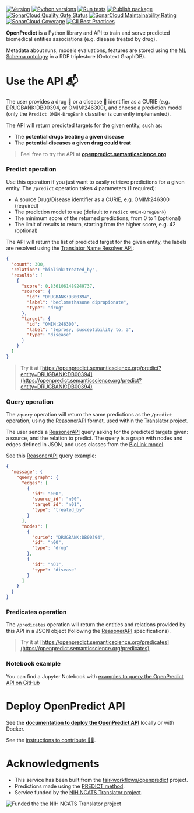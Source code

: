 [![Version](https://img.shields.io/pypi/v/openpredict)](https://pypi.org/project/openpredict) [![Python versions](https://img.shields.io/pypi/pyversions/openpredict)](https://pypi.org/project/openpredict) [![Run tests](https://github.com/MaastrichtU-IDS/translator-openpredict/workflows/Run%20tests/badge.svg)](https://github.com/MaastrichtU-IDS/translator-openpredict/actions?query=workflow%3A%22Run+tests%22) [![Publish package](https://github.com/MaastrichtU-IDS/translator-openpredict/workflows/Publish%20package/badge.svg)](https://github.com/MaastrichtU-IDS/translator-openpredict/actions?query=workflow%3A%22Publish+package%22) [![SonarCloud Quality Gate Status](https://sonarcloud.io/api/project_badges/measure?project=MaastrichtU-IDS_translator-openpredict&metric=alert_status)](https://sonarcloud.io/dashboard?id=MaastrichtU-IDS_translator-openpredict) [![SonarCloud Maintainability Rating](https://sonarcloud.io/api/project_badges/measure?project=MaastrichtU-IDS_translator-openpredict&metric=sqale_rating)](https://sonarcloud.io/dashboard?id=MaastrichtU-IDS_translator-openpredict) [![SonarCloud Coverage](https://sonarcloud.io/api/project_badges/measure?project=MaastrichtU-IDS_translator-openpredict&metric=coverage)](https://sonarcloud.io/dashboard?id=MaastrichtU-IDS_translator-openpredict) [![CII Best  Practices](https://bestpractices.coreinfrastructure.org/projects/4382/badge)](https://bestpractices.coreinfrastructure.org/projects/4382)

**OpenPredict** is a Python library and API to train and serve predicted biomedical entities associations (e.g. disease treated by drug). 

Metadata about runs, models evaluations, features are stored using the [ML Schema ontology](http://ml-schema.github.io/documentation/ML%20Schema.html) in a RDF triplestore (Ontotext GraphDB).

# Use the API 📬

The user provides a drug 💊 or a disease 🦠 identifier as a CURIE (e.g. DRUGBANK:DB00394, or OMIM:246300), and choose a prediction model (only the `Predict OMIM-DrugBank` classifier is currently implemented). 

The API will return predicted targets for the given entity, such as:

* The **potential drugs treating a given disease**
* The **potential diseases a given drug could treat**

> Feel free to try the API at **[openpredict.semanticscience.org](https://openpredict.semanticscience.org)**

### Predict operation

Use this operation if you just want to easily retrieve predictions for a given entity. The `/predict` operation takes 4 parameters (1 required):

* A source Drug/Disease identifier as a CURIE, e.g. OMIM:246300 (required)
* The prediction model to use (default to `Predict OMIM-DrugBank`)
* The minimum score of the returned predictions, from 0 to 1 (optional)
* The limit of results to return, starting from the higher score, e.g. 42 (optional)  

The API will return the list of predicted target for the given entity, the labels are resolved using the [Translator Name Resolver API](http://robokop.renci.org:2434/docs#/lookup/lookup_curies_lookup_post):

```json
{
  "count": 300,
  "relation": "biolink:treated_by",
  "results": [
    {
      "score": 0.8361061489249737,
      "source": {
        "id": "DRUGBANK:DB00394",
        "label": "beclomethasone dipropionate",
        "type": "drug"
      },
      "target": {
        "id": "OMIM:246300",
        "label": "leprosy, susceptibility to, 3",
        "type": "disease"
      }
    }
  ]
}
```

> Try it at [https://openpredict.semanticscience.org/predict?entity=DRUGBANK:DB00394](https://openpredict.semanticscience.org/predict?entity=DRUGBANK:DB00394)

### Query operation

The `/query` operation will return the same predictions as the `/predict` operation, using the [ReasonerAPI](https://github.com/NCATSTranslator/ReasonerAPI) format, used within the [Translator project](https://ncats.nih.gov/translator/about).

The user sends a [ReasonerAPI](https://github.com/NCATSTranslator/ReasonerAPI) query asking for the predicted targets given: a source, and the relation to predict. The query is a graph with nodes and edges defined in JSON, and uses classes from the [BioLink model](https://biolink.github.io/biolink-model).

See this [ReasonerAPI](https://github.com/NCATSTranslator/ReasonerAPI) query example:

```json
{
  "message": {
    "query_graph": {
      "edges": [
        {
          "id": "e00",
          "source_id": "n00",
          "target_id": "n01",
          "type": "treated_by"
        }
      ],
      "nodes": [
        {
          "curie": "DRUGBANK:DB00394",
          "id": "n00",
          "type": "drug"
        },
        {
          "id": "n01",
          "type": "disease"
        }
      ]
    }
  }
}
```

### Predicates operation

The `/predicates` operation will return the entities and relations provided by this API in a JSON object (following the [ReasonerAPI](https://github.com/NCATSTranslator/ReasonerAPI) specifications).

> Try it at [https://openpredict.semanticscience.org/predicates](https://openpredict.semanticscience.org/predicates)

### Notebook example

You can find a Jupyter Notebook with [examples to query the OpenPredict API on GitHub](https://github.com/MaastrichtU-IDS/translator-openpredict/blob/master/docs/openpredict-examples.ipynb)

# Deploy OpenPredict API

See the **[documentation to deploy the OpenPredict API](docs/dev)** locally or with Docker.

See the [instructions to contribute 👨‍💻](/CONTRIBUTING.md).

# Acknowledgments

* This service has been built from the [fair-workflows/openpredict](https://github.com/fair-workflows/openpredict) project.
* Predictions made using the [PREDICT method](https://www.ncbi.nlm.nih.gov/pmc/articles/PMC3159979/).
* Service funded by the [NIH NCATS Translator project](https://ncats.nih.gov/translator/about). 

![Funded the the NIH NCATS Translator project](https://ncats.nih.gov/files/TranslatorGraphic2020_1100x420.jpg)

